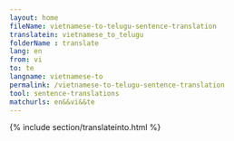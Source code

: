 ```yaml
---
layout: home
fileName: vietnamese-to-telugu-sentence-translation
translatein: vietnamese_to_telugu
folderName : translate
lang: en
from: vi
to: te
langname: vietnamese-to
permalink: /vietnamese-to-telugu-sentence-translation
tool: sentence-translations
matchurls: en&&vi&&te
---
```

{% include section/translateinto.html %}
